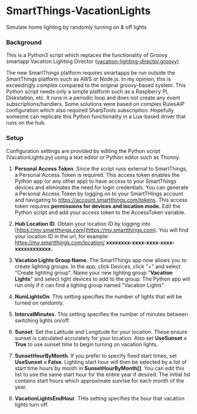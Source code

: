 # SmartThings-VacationLights
Simulate home lighting by randomly turning on &amp; off lights

### Background
This is a Python3 script which replaces the functionality of Groovy smartapp Vacation Lighting Director ([vacation-lighting-director.groovy](https://github.com/SmartThingsCommunity/SmartThingsPublic/tree/master/smartapps/tslagle13/vacation-lighting-director.src)).

The new SmartThings platform requires smartapps be run outside the SmartThings platform such as AWS or Node.js.  In my opinion, this is exceedingly complex compared to the original groovy-based system.  This Python script needs only a simple platform such as a Raspberry PI, Diskstation, etc.  It runs in a periodic loop and does not create any event subscriptions/handlers.  Some solutions were based on comples RulesAIP configuration which also required SharpTools subscription.  Hopefully someone can replicate this Python functionality in a Lua-based driver that runs on the hub.

### Setup
Configuration settings are provided by editing the Python script (VacationLights.py) using a text editor or Python editor such as Thonny.

1. **Personal Access Token**.  Since the script runs external to SmartThings, a Personal Access Token is required.  This access token enables the Python app (or any other app) to have access to your SmartThings devices and eliminates the need for login credentials.  You can generate a Personal Access Token by logging on to your SmartTHings account and navigating to https://account.smartthings.com/tokens.  This access token requires **permissions for devices and location mode.**  Edit the Python script and add your access token to the AccessToken variable.

2. **Hub Location ID**.  Obtain your location ID by logging into [https://my.smartthings.com](https://my.smartthings.com).  You will find your location ID in the url, for example: https://my.smartthings.com/location/ **xxxxxxxx-xxxx-xxxx-xxxx-xxxxxxxxxxxx**.

3. **Vacation Lights Group Name**.  The SmartThings app now allows you to create lighting groups.  In the app, click Devices, click "+" and select "Create lighting group".  Name your new lighting group "**Vacation Lights**" and select light devices to add to the group.  The Python app will run only if it can find a lighing group named "Vacation Lights".

4. **NumLightsOn**.  This setting specifies the number of lights that will be turned on randomly.

5. **IntervalMinutes**.  This setting specifies the number of minutes between switching lights on/off.

6. **Sunset**.  Set the Latitude and Longitude for your location.  These ensure sunset is calculated accurately for your location.  Also set **UseSunset = True** to use sunset time to begin turning on vacation lights.

7. **SunsetHourByMonth**.  If you prefer to specify fixed start times, set **UseSunset = False**.  Lighting start hour will then be selected by a list of start time hours by month in **SunsetHourByMonth[]**.  You can edit this list to use the same start hour for the entire year if desired.  The initial list contains start hours which approximate sunrise for each month of the year.

8. **VacationLightsEndHour**.  THis setting specifies the hour that vacation lights turn off.



